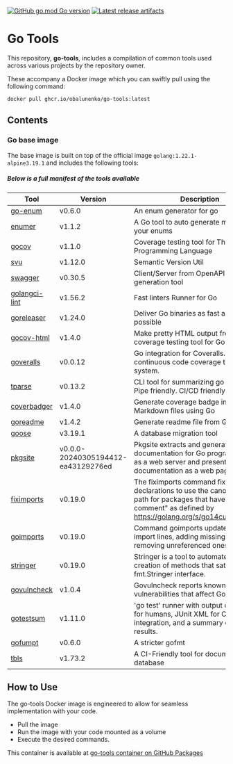 [![GitHub go.mod Go version](https://img.shields.io/github/go-mod/go-version/obalunenko/go-tools)](https://github.com/obalunenko/go-tools/go.mod)
[![Latest release artifacts](https://img.shields.io/github/v/release/obalunenko/go-tools)](https://github.com/obalunenko/go-tools/releases/latest)

# Go Tools

This repository, **go-tools**,
includes a compilation of common tools used across various projects by the repository owner.

These accompany a Docker image which you can swiftly pull using the following command: 

```shell
docker pull ghcr.io/obalunenko/go-tools:latest
```

## Contents

### Go base image

The base image is built on top of the official image `golang:1.22.1-alpine3.19.1` and includes the following tools:


##### Below is a full manifest of the tools available


| Tool                                                       | Version                            | Description                                                                                                                                                                       |
|------------------------------------------------------------|------------------------------------|-----------------------------------------------------------------------------------------------------------------------------------------------------------------------------------|
| [go-enum](https://github.com/abice/go-enum)                | v0.6.0                             | An enum generator for go                                                                                                                                                          |
| [enumer](https://github.com/alvaroloes/enumer)             | v1.1.2                             | A Go tool to auto generate methods for your enums                                                                                                                                 |
| [gocov](https://github.com/axw/gocov)                      | v1.1.0                             | Coverage testing tool for The Go Programming Language                                                                                                                             |
| [svu](https://github.com/caarlos0/svu)                     | v1.12.0                            | Semantic Version Util                                                                                                                                                             |
| [swagger](https://github.com/go-swagger/go-swagger)        | v0.30.5                            | Client/Server from OpenAPI docs generation tool                                                                                                                                   |
| [golangci-lint](https://github.com/golangci/golangci-lint) | v1.56.2                            | Fast linters Runner for Go                                                                                                                                                        |
| [goreleaser](https://github.com/goreleaser/goreleaser)     | v1.24.0                            | Deliver Go binaries as fast and easily as possible                                                                                                                                |
| [gocov-html](https://github.com/matm/gocov-html)           | v1.4.0                             | Make pretty HTML output from gocov, a coverage testing tool for Go                                                                                                                |
| [goveralls](https://github.com/mattn/goveralls)            | v0.0.12                            | Go integration for Coveralls.io continuous code coverage tracking system.                                                                                                         |
| [tparse](https://github.com/mfridman/tparse)               | v0.13.2                            | CLI tool for summarizing go test output. Pipe friendly. CI/CD friendly.                                                                                                           |
| [coverbadger](https://github.com/obalunenko/coverbadger)   | v1.4.0                             | Generate coverage badge images for Markdown files using Go                                                                                                                        |
| [goreadme](https://github.com/posener/goreadme)            | v1.4.2                             | Generate readme file from Go doc                                                                                                                                                  |
| [goose](https://github.com/pressly/goose/v3/cmd/goose)     | v3.19.1                            | A database migration tool                                                                                                                                                         |
| [pkgsite](https://golang.org/x/pkgsite/cmd/pkgsite)        | v0.0.0-20240305194412-ea43129276ed | Pkgsite extracts and generates documentation for Go programs. It runs as a web server and presents the documentation as a web page.                                               |
| [fiximports](https://golang.org/x/tools/cmd/fiximports)    | v0.19.0                            | The fiximports command fixes import declarations to use the canonical import path for packages that have an "import comment" as defined by https://golang.org/s/go14customimport. |
| [goimports](https://golang.org/x/tools/cmd/goimports)      | v0.19.0                            | Command goimports updates your Go import lines, adding missing ones and removing unreferenced ones                                                                                |
| [stringer](https://golang.org/x/tools/cmd/stringer)        | v0.19.0                            | Stringer is a tool to automate the creation of methods that satisfy the fmt.Stringer interface.                                                                                   |
| [govulncheck](https://golang.org/x/vuln/cmd/govulncheck)   | v1.0.4                             | Govulncheck reports known vulnerabilities that affect Go code.                                                                                                                    |
| [gotestsum](https://gotest.tools/gotestsum)                | v1.11.0                            | 'go test' runner with output optimized for humans, JUnit XML for CI integration, and a summary of the test results.                                                               |
| [gofumpt](https://mvdan.cc/gofumpt)                        | v0.6.0                             | A stricter gofmt                                                                                                                                                                  |
| [tbls](https://github.com/k1LoW/tbls)                      | v1.73.2                            | A CI-Friendly tool for document a database                                                                                                                                        |


## How to Use

The go-tools Docker image is engineered to allow for seamless implementation with your code.

 - Pull the image
 - Run the image with your code mounted as a volume
 - Execute the desired commands.

This container is available at 
[go-tools container on GitHub Packages](https://github.com/obalunenko/go-tools/pkgs/container/go-tools)

